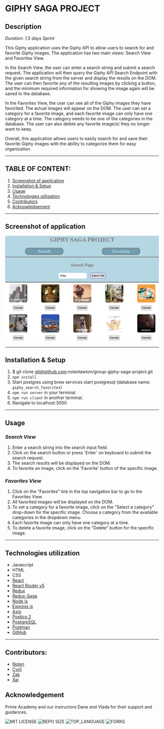 # GIPHY SAGA PROJECT 

## Description

_Duration: 1.5 days Sprint_

This Giphy application uses the Giphy API to allow users to search for and favorite Giphy images. The application has two main views: Search View and Favorites View.

In the Search View, the user can enter a search string and submit a search request. The application will then query the Giphy API Search Endpoint with the given search string from the server and display the results on the DOM. The user can then favorite any of the resulting images by clicking a button, and the minimum required information for showing the image again will be saved to the database.

In the Favorites View, the user can see all of the Giphy images they have favorited. The actual images will appear on the DOM. The user can set a category for a favorite image, and each favorite image can only have one category at a time. The category needs to be one of the categories in the database. The user can also delete any favorite image(s) they no longer want to keep.

Overall, this application allows users to easily search for and save their favorite Giphy images with the ability to categorize them for easy organization.


---
## **TABLE OF CONTENT:**
1. [Screenshot of application](#screenshot-of-application)
1. [Installation & Setup](#installation--setup)
1. [Usage](#usage)
1. [Technologies utilization](#technologies-utilization)
1. [Contributors](#contributors)
1. [Acknowledgement](#acknowledgement)

---
## Screenshot of application
![search view](./public/searchvview.png)

---

## Installation & Setup
1. $ git clone git@github.com:nolenlawton/group-giphy-saga-project.git
1. `npm install`
1. Start postgres using brew services start postgresql (database name: `giphy_search_favorites`)
1. `npm run server` in your terminal
1. `npm run client` in another terminal. 
1. Navigate to localhost:3000

---

## Usage

### *Search View*

1. Enter a search string into the search input field.
1. Click on the search button or press 'Enter' on keyboard to submit the search request.
1. The search results will be displayed on the DOM.
1. To favorite an image, click on the 'Favorite' button of the specific image.

### *Favorites View*
1. Click on the "Favorites" link in the top navigation bar to go to the Favorites View.
1. All favorited images will be displayed on the DOM.
1. To set a category for a favorite image, click on the "Select a category" drop-down for the specific image. Choose a category from the available categories in the dropdown menu.
1. Each favorite image can only have one category at a time.
1. To delete a favorite image, click on the "Delete" button for the specific image.
---

## Technologies utilization 

* Javascript
* HTML
* CSS
* [React](https://reactjs.org/)
* [React Router v5](https://v5.reactrouter.com/web/guides/quick-start)
* [Redux](https://redux.js.org/)
* [Redux-Saga](https://redux-saga.js.org/)
* [Node js](https://nodejs.org/en/about/)
* [Express js](https://expressjs.com/)
* [Axio](https://axio.com/)
* [Postico 2](https://eggerapps.at/postico2/)
* [PostgreSQL](https://www.postgresql.org/)
* [Postman](https://www.postman.com/)
* [GitHub](https://github.com/xaihang/) 

---
## Contributors:

* [Nolen](https://github.com/nolenlawton)
* [Cyril](https://github.com/qrl666)
* [Zak](https://github.com/Zabdi94)
* [Xai](https://github.com/xaihang)


## Acknowledgement
Prime Academy and our instructors Dane and Vlada for their support and guidances. 


![MIT LICENSE](https://img.shields.io/github/license/scottbromander/the_marketplace.svg?style=flat-square)
![REPO SIZE](https://img.shields.io/github/repo-size/scottbromander/the_marketplace.svg?style=flat-square)
![TOP_LANGUAGE](https://img.shields.io/github/languages/top/scottbromander/the_marketplace.svg?style=flat-square)
![FORKS](https://img.shields.io/github/forks/scottbromander/the_marketplace.svg?style=social)
